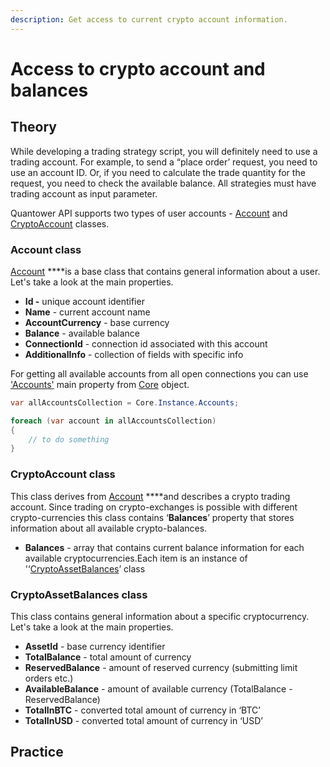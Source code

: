```yaml
---
description: Get access to current crypto account information.
---
```


# Access to crypto account and balances

## **Theory**

While developing a trading strategy script, you will definitely need to use a trading account. For example, to send a “place order’ request, you need to use an account ID. Or, if you need to calculate the trade quantity for the request, you need to check the available balance. All strategies must have trading account as input parameter.

Quantower API supports two types of user accounts - [Account](https://api.quantower.com/docs/TradingPlatform.BusinessLayer.Account.html) and [CryptoAccount](https://api.quantower.com/docs/TradingPlatform.BusinessLayer.CryptoAccount.html) classes.

### **Account class**

[Account](https://api.quantower.com/docs/TradingPlatform.BusinessLayer.Account.html) ****is a base class that contains general information about a user. Let's take a look at the main properties.

* **Id -** unique account identifier
* **Name** - current account name
* **AccountCurrency** - base currency 
* **Balance** - available balance
* **ConnectionId** - connection id associated with this account
* **AdditionalInfo** - collection of fields with specific info

For getting all available accounts from all open connections you can use ['Accounts'](https://api.quantower.com/docs/TradingPlatform.BusinessLayer.Core.html#TradingPlatform_BusinessLayer_Core_Accounts) main property from [Core](https://api.quantower.com/docs/TradingPlatform.BusinessLayer.Core.html) object.

```csharp
var allAccountsCollection = Core.Instance.Accounts;

foreach (var account in allAccountsCollection)
{
    // to do something
}
```

### **CryptoAccount class**

This class derives from [Account](https://api.quantower.com/docs/TradingPlatform.BusinessLayer.Account.html) ****and describes a crypto trading account. Since trading on crypto-exchanges is possible with different crypto-currencies this class contains ‘**Balances**’ property that stores information about all available crypto-balances.

* **Balances** - array that contains current balance information for each available cryptocurrencies.Each item is an instance of '‘[CryptoAssetBalances](https://api.quantower.com/docs/TradingPlatform.BusinessLayer.CryptoAssetBalances.html)’ class

### CryptoAssetBalances class

This class contains general information about a specific cryptocurrency.  Let's take a look at the main properties.

* **AssetId** - base currency identifier
* **TotalBalance** - total amount of currency
* **ReservedBalance** - amount of reserved currency \(submitting limit orders etc.\)
* **AvailableBalance** - amount of available currency \(TotalBalance - ReservedBalance\)
* **TotalInBTC** - converted total amount of currency in ‘BTC’
* **TotalInUSD** - converted total amount of currency in ‘USD’

## Practice  





